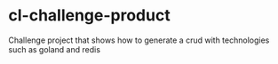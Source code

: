 # cl-challenge-product
Challenge project that shows how to generate a crud with technologies such as goland and redis 
